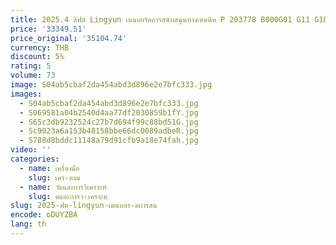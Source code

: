 ```yaml
---
title: 2025.4 ลิฟต์ Lingyun เมนบอร์ดการสนับสนุนทางเทคนิค P 203778 B000G01 G11 G101G105 หุ้นเดิม
price: '33349.51'
price_original: '35104.74'
currency: THB
discount: 5%
rating: 5
volume: 73
image: S04ab5cbaf2da454abd3d896e2e7bfc333.jpg
images:
  - S04ab5cbaf2da454abd3d896e2e7bfc333.jpg
  - S069581a04b2540d4aa77df2030859b1fY.jpg
  - S65c3db9232524c27b7d694f99c88bd51G.jpg
  - Sc9023a6a153b48158bbe66dc0089adbeR.jpg
  - S788d8bddc11148a79d91cfb9a18e74fah.jpg
video: ''
categories:
  - name: เครื่องมือ
    slug: เคร-องม
  - name: วัดและการวิเคราะห์
    slug: ดและการว-เคราะห
slug: 2025-ฟต-lingyun-เมนบอร-ดการสน
encode: oDUYZBA
lang: th
---
```

  